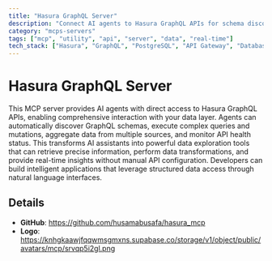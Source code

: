 ```yaml
---
title: "Hasura GraphQL Server"
description: "Connect AI agents to Hasura GraphQL APIs for schema discovery, query execution, and data aggregation."
category: "mcps-servers"
tags: ["mcp", "utility", "api", "server", "data", "real-time"]
tech_stack: ["Hasura", "GraphQL", "PostgreSQL", "API Gateway", "Database"]
---
```


# Hasura GraphQL Server

This MCP server provides AI agents with direct access to Hasura GraphQL APIs, enabling comprehensive interaction with your data layer. Agents can automatically discover GraphQL schemas, execute complex queries and mutations, aggregate data from multiple sources, and monitor API health status. This transforms AI assistants into powerful data exploration tools that can retrieve precise information, perform data transformations, and provide real-time insights without manual API configuration. Developers can build intelligent applications that leverage structured data access through natural language interfaces.

## Details

- **GitHub**: https://github.com/husamabusafa/hasura_mcp
- **Logo**: https://knhgkaawjfqqwmsgmxns.supabase.co/storage/v1/object/public/avatars/mcp/srvqp5i2gl.png
